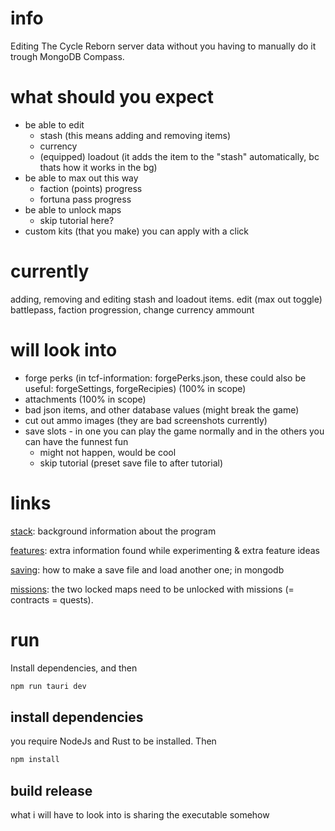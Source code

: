 # info
Editing The Cycle Reborn server data without you having to manually do it trough MongoDB Compass.

# what should you expect
- be able to edit
    - stash (this means adding and removing items)
    - currency
    - (equipped) loadout (it adds the item to the "stash" automatically, bc thats how it works in the bg)
- be able to max out this way
    - faction (points) progress
    - fortuna pass progress
- be able to unlock maps
    - skip tutorial here?
- custom kits (that you make) you can apply with a click

# currently
adding, removing and editing stash and loadout items.
edit (max out toggle) battlepass, faction progression, change currency ammount

# will look into
- forge perks (in tcf-information: forgePerks.json, these could also be useful: forgeSettings, forgeRecipies) (100% in scope)
- attachments (100% in scope)
- bad json items, and other database values (might break the game)
- cut out ammo images (they are bad screenshots currently)
- save slots - in one you can play the game normally and in the others you can have the funnest fun
    - might not happen, would be cool
    - skip tutorial (preset save file to after tutorial)

# links
[stack](docs/stack.md):
background information about the program

[features](docs/features.md):
extra information found while experimenting & extra feature ideas

[saving](docs/saving.md):
how to make a save file and load another one; in mongodb

[missions](docs/missons.md):
the two locked maps need to be unlocked with missions (= contracts = quests).

# run
Install dependencies, and then
```bash
npm run tauri dev
```
## install dependencies
you require NodeJs and Rust to be installed.
Then
```bash
npm install
```
## build release
what i will have to look into is sharing the executable somehow
